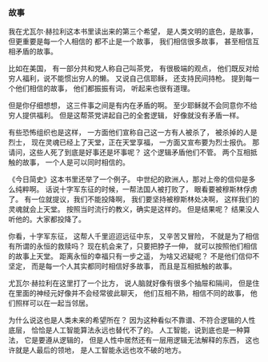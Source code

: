 ### 故事
我在尤瓦尔·赫拉利这本书里读出来的第三个希望，
是人类文明的底色，是故事，
但更重要是每一个人相信的
都不止是一个故事，
我们相信很多故事，
甚至相信互相矛盾的故事。

比如在美国，
有一部分共和党人称自己叫茶党，
有很极端的观点，
他们既反对给穷人福利，说不能惯出穷人的懒。
又说自己信耶稣，
还支持民间持枪。
提到每一个他们相信的故事，
他们都振振有词，
听起来也很有道理。

但是你仔细想想，
这三件事之间是有内在矛盾的啊。
至少耶稣就不会同意你不给穷人提供福利。
但是这帮茶党讲起自己的全套逻辑，
好像就没有矛盾一样。

有些恐怖组织也是这样，
一方面他们宣称自己这一方有人被杀了，
被杀掉的人是烈士，
现在灵魂已经上了天堂，正在天堂享福，
一方面又宣布要为烈士报仇。
那请问，这些人死了到底是好事还是坏事呢？
这个逻辑矛盾他们不管。
两个互相抵触的故事，
一个人是可以同时相信的。

《今日简史》这本书里还举了一个例子。
中世纪的欧洲人，那对上帝的信仰是多么纯粹啊。
话说十字军东征的时候，一帮法国人被打败了，
眼看要被穆斯林俘虏了。
有一位就提议，我们不能投降啊，
我们要坚持被穆斯林处决啊，
这样我们的灵魂就会上天堂。
按照当时流行的教义，确实是这样的。
但是结果呢？
结果没人听他的。大家都投降了。

你看，十字军东征，
这帮人千里迢迢远征中东，
又辛苦又冒险，
不就是为了相信有所谓的永恒的救赎吗？
现在机会来了，只要把脖子一伸，
就可以按照他们相信的故事上天堂。
距离永恒的幸福只有一步之遥，
为啥又迟疑呢？
不是他们信仰不坚定，
而是每一个人其实都同时相信好多故事，
而且是互相抵触的故事。

尤瓦尔·赫拉利在这里打了一个比方，
说人脑就好像有很多个抽屉和隔间，
但是住在里面的神经元好像并不会经常彼此聊天，
他们互相不熟，相信不同的故事，
他们照样可以在一起当邻居。

为什么说这也是人类未来的希望所在？
因为这种看似不靠谱、不符合逻辑的人性底层，
恰恰是人工智能算法永远也替代不了的。
人工智能，说到底也是一种算法，
它是要遵从逻辑的，
但是人性中居然还有一层用逻辑无法解释的东西，
这也许就是人最后的领地，
是人工智能永远也攻不破的地方。
